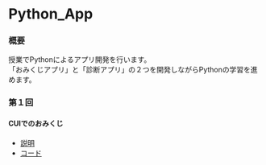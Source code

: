 # Python_App

### 概要
授業でPythonによるアプリ開発を行います。<br>
「おみくじアプリ」と「診断アプリ」の２つを開発しながらPythonの学習を進めます。<br>

### 第１回
#### CUIでのおみくじ
- [説明](https://github.com/UC-k/Python_App/blob/main/omikuji01.md)
- [コード](https://github.com/UC-k/Python_App/blob/main/omikuji01.py)
